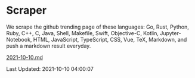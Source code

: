 # Scraper

We scrape the github trending page of these languages: Go, Rust, Python, Ruby, C++, C, Java, Shell, Makefile, Swift, Objective-C, Kotlin, Jupyter-Notebook, HTML, JavaScript, TypeScript, CSS, Vue, TeX, Markdown, and push a markdown result everyday.

[2021-10-10.md](https://github.com/yangwenmai/github-trending-backup/blob/master/2021-10-10.md)

Last Updated: 2021-10-10 04:00:07